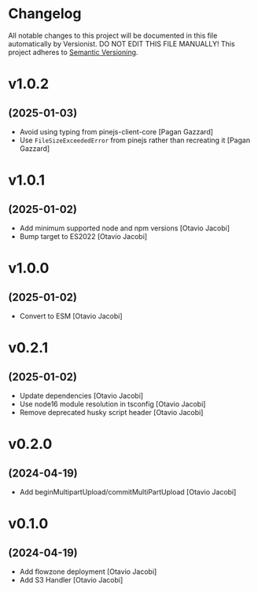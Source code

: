 # Changelog

All notable changes to this project will be documented in this file
automatically by Versionist. DO NOT EDIT THIS FILE MANUALLY!
This project adheres to [Semantic Versioning](http://semver.org/).

# v1.0.2
## (2025-01-03)

* Avoid using typing from pinejs-client-core [Pagan Gazzard]
* Use `FileSizeExceededError` from pinejs rather than recreating it [Pagan Gazzard]

# v1.0.1
## (2025-01-02)

* Add minimum supported node and npm versions [Otavio Jacobi]
* Bump target to ES2022 [Otavio Jacobi]

# v1.0.0
## (2025-01-02)

* Convert to ESM [Otavio Jacobi]

# v0.2.1
## (2025-01-02)

* Update dependencies [Otavio Jacobi]
* Use node16 module resolution in tsconfig [Otavio Jacobi]
* Remove deprecated husky script header [Otavio Jacobi]

# v0.2.0
## (2024-04-19)

* Add beginMultipartUpload/commitMultiPartUpload [Otavio Jacobi]

# v0.1.0
## (2024-04-19)

* Add flowzone deployment [Otavio Jacobi]
* Add S3 Handler [Otavio Jacobi]
